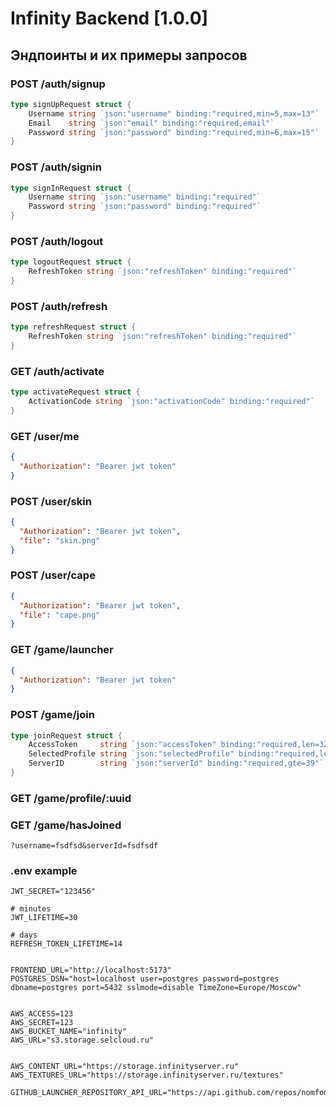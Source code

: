 # Infinity Backend [1.0.0]

## Эндпоинты и их примеры запросов

### POST /auth/signup

```go
type signUpRequest struct {
	Username string `json:"username" binding:"required,min=5,max=13"`
	Email    string `json:"email" binding:"required,email"`
	Password string `json:"password" binding:"required,min=6,max=15"`
}
```

### POST /auth/signin

```go
type signInRequest struct {
	Username string `json:"username" binding:"required"`
	Password string `json:"password" binding:"required"`
}
```

### POST /auth/logout

```go
type logoutRequest struct {
	RefreshToken string `json:"refreshToken" binding:"required"`
}
```

### POST /auth/refresh

```go
type refreshRequest struct {
	RefreshToken string `json:"refreshToken" binding:"required"`
}
```

### GET /auth/activate

```go
type activateRequest struct {
	ActivationCode string `json:"activationCode" binding:"required"`
}
```

### GET /user/me

```json
{
  "Authorization": "Bearer jwt token"
}
```

### POST /user/skin

```json
{
  "Authorization": "Bearer jwt token",
  "file": "skin.png"
}
```

### POST /user/cape

```json
{
  "Authorization": "Bearer jwt token",
  "file": "cape.png"
}
```

### GET /game/launcher

```json
{
  "Authorization": "Bearer jwt token"
}
```

### POST /game/join

```go
type joinRequest struct {
	AccessToken     string `json:"accessToken" binding:"required,len=32"`
	SelectedProfile string `json:"selectedProfile" binding:"required,len=32"`
	ServerID        string `json:"serverId" binding:"required,gte=39"`
}
```

### GET /game/profile/:uuid

### GET /game/hasJoined

```
?username=fsdfsd&serverId=fsdfsdf
```

### .env example

```
JWT_SECRET="123456"

# minutes
JWT_LIFETIME=30

# days
REFRESH_TOKEN_LIFETIME=14


FRONTEND_URL="http://localhost:5173"
POSTGRES_DSN="host=localhost user=postgres password=postgres dbname=postgres port=5432 sslmode=disable TimeZone=Europe/Moscow"


AWS_ACCESS=123
AWS_SECRET=123
AWS_BUCKET_NAME="infinity"
AWS_URL="s3.storage.selcloud.ru"


AWS_CONTENT_URL="https://storage.infinityserver.ru"
AWS_TEXTURES_URL="https://storage.infinityserver.ru/textures"

GITHUB_LAUNCHER_REPOSITORY_API_URL="https://api.github.com/repos/nomfodm/InfinityLauncher"
```
